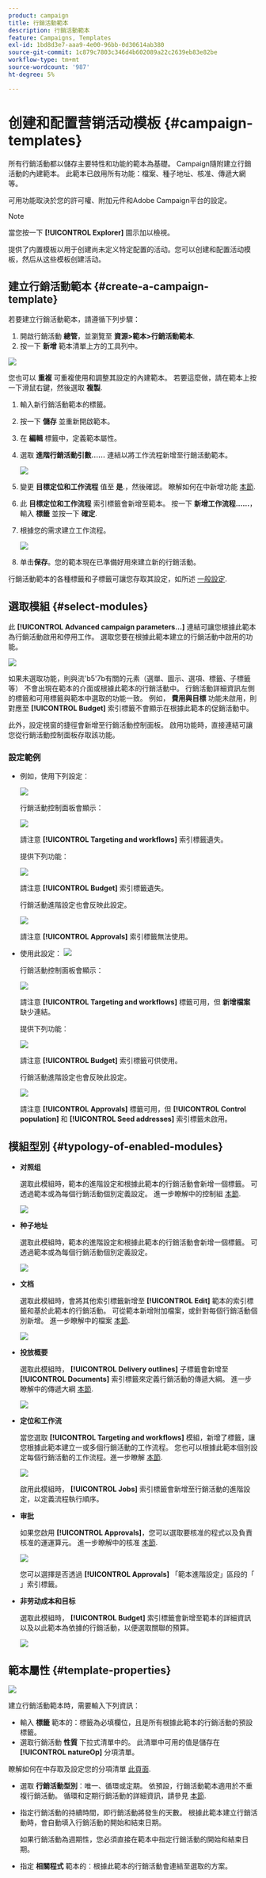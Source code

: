 ```yaml
---
product: campaign
title: 行銷活動範本
description: 行銷活動範本
feature: Campaigns, Templates
exl-id: 1bd8d3e7-aaa9-4e00-96bb-0d30614ab380
source-git-commit: 1c879c7803c346d4b602089a22c2639eb83e82be
workflow-type: tm+mt
source-wordcount: '987'
ht-degree: 5%

---
```


# 创建和配置营销活动模板 {#campaign-templates}

所有行銷活動都以儲存主要特性和功能的範本為基礎。 Campaign隨附建立行銷活動的內建範本。 此範本已啟用所有功能：檔案、種子地址、核准、傳遞大網等。

可用功能取決於您的許可權、附加元件和Adobe Campaign平台的設定。


>[!NOTE]
>
>當您按一下 **[!UICONTROL Explorer]** 圖示加以檢視。

提供了内置模板以用于创建尚未定义特定配置的活动。您可以创建和配置活动模板，然后从这些模板创建活动。

## 建立行銷活動範本 {#create-a-campaign-template}

若要建立行銷活動範本，請遵循下列步驟：

1. 開啟行銷活動 **總管**，並瀏覽至 **資源>範本>行銷活動範本**.
1. 按一下 **新增** 範本清單上方的工具列中。

![](assets/campaign-template-node.png)

您也可以 **重複** 可重複使用和調整其設定的內建範本。 若要這麼做，請在範本上按一下滑鼠右鍵，然後選取 **複製**.

1. 輸入新行銷活動範本的標籤。
1. 按一下 **儲存** 並重新開啟範本。
1. 在 **編輯** 標籤中，定義範本屬性。
1. 選取 **進階行銷活動引數……** 連結以將工作流程新增至行銷活動範本。

   ![](assets/campaign-template-parameters.png)

1. 變更 **目標定位和工作流程** 值至 **是**.，然後確認。 瞭解如何在中新增功能 [本節](#typology-of-enabled-modules).
1. 此 **目標定位和工作流程** 索引標籤會新增至範本。 按一下 **新增工作流程……**，輸入 **標籤** 並按一下 **確定**.
1. 根據您的需求建立工作流程。

   ![](assets/campaign-template-create-wf.png)

1. 单击&#x200B;**保存**。您的範本現在已準備好用來建立新的行銷活動。

行銷活動範本的各種標籤和子標籤可讓您存取其設定，如所述 [一般設定](#general-configuration).

## 選取模組 {#select-modules}

此 **[!UICONTROL Advanced campaign parameters...]** 連結可讓您根據此範本為行銷活動啟用和停用工作。 選取您要在根據此範本建立的行銷活動中啟用的功能。

![](assets/campaign-template-select-modules.png)

如果未選取功能，則與流&#39;b5&#39;7b有關的元素（選單、圖示、選項、標籤、子標籤等） 不會出現在範本的介面或根據此範本的行銷活動中。 行銷活動詳細資訊左側的標籤和可用標籤與範本中選取的功能一致。 例如， **費用與目標** 功能未啟用，則對應至 **[!UICONTROL Budget]** 索引標籤不會顯示在根據此範本的促銷活動中。

此外，設定視窗的捷徑會新增至行銷活動控制面板。 啟用功能時，直接連結可讓您從行銷活動控制面板存取該功能。

### 設定範例

* 例如，使用下列設定：

   ![](assets/campaign-template-select-functionalities.png)

   行銷活動控制面板會顯示：

   ![](assets/campaign-template-dashboard-sample-1.png)

   請注意 **[!UICONTROL Targeting and workflows]** 索引標籤遺失。

   提供下列功能：

   ![](assets/campaign-template-edit-sample-1.png)

   請注意 **[!UICONTROL Budget]** 索引標籤遺失。

   行銷活動進階設定也會反映此設定。

   ![](assets/campaign-template-parameters-sample-1.png)

   請注意 **[!UICONTROL Approvals]** 索引標籤無法使用。

* 使用此設定：
   ![](assets/campaign-template-dashboard-sample-2.png)

   行銷活動控制面板會顯示：

   ![](assets/campaign-template-select-functionalities-2.png)

   請注意 **[!UICONTROL Targeting and workflows]** 標籤可用，但 **新增檔案** 缺少連結。

   提供下列功能：

   ![](assets/campaign-template-edit-sample-2.png)

   請注意 **[!UICONTROL Budget]** 索引標籤可供使用。

   行銷活動進階設定也會反映此設定。

   ![](assets/campaign-template-parameters-sample-2.png)

   請注意 **[!UICONTROL Approvals]** 標籤可用，但 **[!UICONTROL Control population]** 和 **[!UICONTROL Seed addresses]** 索引標籤未啟用。


## 模組型別 {#typology-of-enabled-modules}

* **对照组**

   選取此模組時，範本的進階設定和根據此範本的行銷活動會新增一個標籤。 可透過範本或為每個行銷活動個別定義設定。 進一步瞭解中的控制組 [本節](marketing-campaign-deliveries.md#defining-a-control-group).

   ![](assets/template-activate-1.png)


* **种子地址**

   選取此模組時，範本的進階設定和根據此範本的行銷活動會新增一個標籤。 可透過範本或為每個行銷活動個別定義設定。

   ![](assets/template-activate-2.png)

* **文档**

   選取此模組時，會將其他索引標籤新增至 **[!UICONTROL Edit]** 範本的索引標籤和基於此範本的行銷活動。 可從範本新增附加檔案，或針對每個行銷活動個別新增。 進一步瞭解中的檔案 [本節](marketing-campaign-deliveries.md#manage-associated-documents).

   ![](assets/template-activate-3.png)

* **投放概要**

   選取此模組時， **[!UICONTROL Delivery outlines]** 子標籤會新增至 **[!UICONTROL Documents]** 索引標籤來定義行銷活動的傳遞大綱。 進一步瞭解中的傳遞大綱 [本節](marketing-campaign-assets.md#delivery-outlines).

   ![](assets/template-activate-4.png)

* **定位和工作流**

   當您選取 **[!UICONTROL Targeting and workflows]** 模組，新增了標籤，讓您根據此範本建立一或多個行銷活動的工作流程。 您也可以根據此範本個別設定每個行銷活動的工作流程。進一步瞭解 [本節](marketing-campaign-deliveries.md#build-the-main-target-in-a-workflow).

   ![](assets/template-activate-5.png)

   啟用此模組時， **[!UICONTROL Jobs]** 索引標籤會新增至行銷活動的進階設定，以定義流程執行順序。

* **审批**

   如果您啟用 **[!UICONTROL Approvals]**，您可以選取要核准的程式以及負責核准的運運算元。 進一步瞭解中的核准 [本節](marketing-campaign-approval.md#select-reviewers).

   ![](assets/template-activate-6.png)

   您可以選擇是否透過 **[!UICONTROL Approvals]** 「範本進階設定」區段的「 」索引標籤。

* **非劳动成本和目标**

   選取此模組時， **[!UICONTROL Budget]** 索引標籤會新增至範本的詳細資訊以及以此範本為依據的行銷活動，以便選取關聯的預算。

   ![](assets/template-activate-7.png)


## 範本屬性 {#template-properties}

![](assets/template-op-type.png)

建立行銷活動範本時，需要輸入下列資訊：

* 輸入 **標籤** 範本的：標籤為必填欄位，且是所有根據此範本的行銷活動的預設標籤。
* 選取行銷活動 **性質** 下拉式清單中的。 此清單中可用的值是儲存在 **[!UICONTROL natureOp]** 分項清單。

瞭解如何在中存取及設定您的分項清單 [此頁面](../../v8/config/ui-settings.md#enumerations).


* 選取 **行銷活動型別**：唯一、循環或定期。 依預設，行銷活動範本適用於不重複行銷活動。 循環和定期行銷活動的詳細資訊，請參見 [本節](recurring-periodic-campaigns.md).
* 指定行銷活動的持續時間，即行銷活動將發生的天數。 根據此範本建立行銷活動時，會自動填入行銷活動的開始和結束日期。

   如果行銷活動為週期性，您必須直接在範本中指定行銷活動的開始和結束日期。

* 指定 **相關程式** 範本的：根據此範本的行銷活動會連結至選取的方案。

<!--
## Track campaign execution{#campaign-reverse-scheduling}

You can create a schedule for a campaign and track accomplishments, for instance to prepare an event schedule for a specific date. Campaign templates now let you calculate the start date of a task based on the end date of a campaign.


In the task configuration box, go to the **[!UICONTROL Implementation schedule]** area and check the **[!UICONTROL The start date is calculated based on the campaign end date]** box. (Here, "start date" is the task start date). Go to the **[!UICONTROL Start]** field and enter an interval: the task will start this long before the campaign end date. If you enter a period which is longer than the campaign is set to last, the task will begin before the campaign.

![](assets/mrm_task_in_template_start_date.png)

When you create a campaign using this template, the task start date will be calculated automatically. However, you can always change it later.-->
